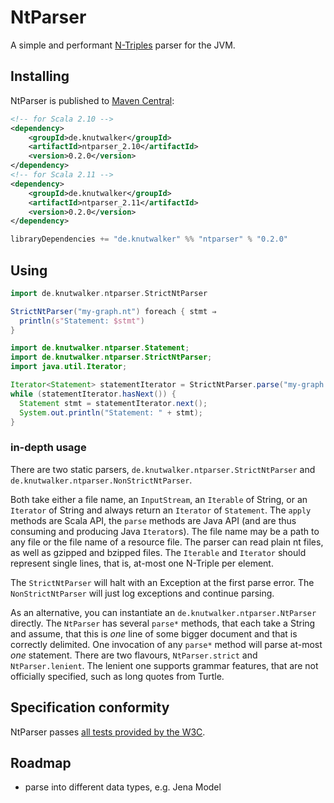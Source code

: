 # NtParser

A simple and performant [N-Triples][N-TRIPLES] parser for the JVM.


## Installing

NtParser is published to [Maven Central][mvn]:


```xml
<!-- for Scala 2.10 -->
<dependency>
    <groupId>de.knutwalker</groupId>
    <artifactId>ntparser_2.10</artifactId>
    <version>0.2.0</version>
</dependency>
<!-- for Scala 2.11 -->
<dependency>
    <groupId>de.knutwalker</groupId>
    <artifactId>ntparser_2.11</artifactId>
    <version>0.2.0</version>
</dependency>
```


```scala
libraryDependencies += "de.knutwalker" %% "ntparser" % "0.2.0"
```


## Using


```scala
import de.knutwalker.ntparser.StrictNtParser

StrictNtParser("my-graph.nt") foreach { stmt ⇒
  println(s"Statement: $stmt")
}
```


```java
import de.knutwalker.ntparser.Statement;
import de.knutwalker.ntparser.StrictNtParser;
import java.util.Iterator;

Iterator<Statement> statementIterator = StrictNtParser.parse("my-graph.nt");
while (statementIterator.hasNext()) {
  Statement stmt = statementIterator.next();
  System.out.println("Statement: " + stmt);
}
```


### in-depth usage

There are two static parsers, `de.knutwalker.ntparser.StrictNtParser` and `de.knutwalker.ntparser.NonStrictNtParser`.

Both take either a file name, an `InputStream`, an `Iterable` of String,
or an `Iterator` of String and always return an `Iterator` of `Statement`.
The `apply` methods are Scala API, the `parse` methods are Java API
(and are thus consuming and producing Java `Iterator`s).
The file name may be a path to any file or the file name of a resource file.
The parser can read plain nt files, as well as gzipped and bzipped files.
The `Iterable` and `Iterator` should represent single lines, that is, at-most one N-Triple per element.

The `StrictNtParser` will halt with an Exception at the first parse error.
The `NonStrictNtParser` will just log exceptions and continue parsing.

As an alternative, you can instantiate an `de.knutwalker.ntparser.NtParser` directly.
The `NtParser` has several `parse*` methods, that each take a String and assume,
that this is _one_ line of some bigger document and that is correctly delimited.
One invocation of any `parse*` method will parse at-most _one_ statement.
There are two flavours, `NtParser.strict` and `NtParser.lenient`. The lenient one
supports grammar features, that are not officially specified, such as long quotes
from Turtle.


## Specification conformity

NtParser passes [all tests provided by the W3C][rdf-test-cases].


## Roadmap

- parse into different data types, e.g. Jena Model


[N-TRIPLES]: http://www.w3.org/TR/2014/REC-n-triples-20140225/ "RDF 1.1 N-Triples"
[mvn]: http://search.maven.org/#search|ga|1|g%3A%22de.knutwalker%22%20AND%20%28a%3A%22ntparser_2.11%22%20OR%20a%3A%22ntparser_2.10%22%29
[rdf-test-cases]: http://www.w3.org/TR/2014/NOTE-rdf11-testcases-20140225/
